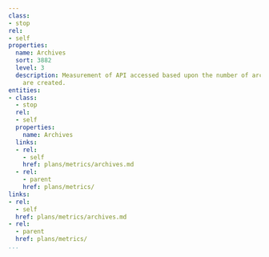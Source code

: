 ```yaml
---
class:
- stop
rel:
- self
properties:
  name: Archives
  sort: 3882
  level: 3
  description: Measurement of API accessed based upon the number of archives that
    are created.
entities:
- class:
  - stop
  rel:
  - self
  properties:
    name: Archives
  links:
  - rel:
    - self
    href: plans/metrics/archives.md
  - rel:
    - parent
    href: plans/metrics/
links:
- rel:
  - self
  href: plans/metrics/archives.md
- rel:
  - parent
  href: plans/metrics/
...
```


